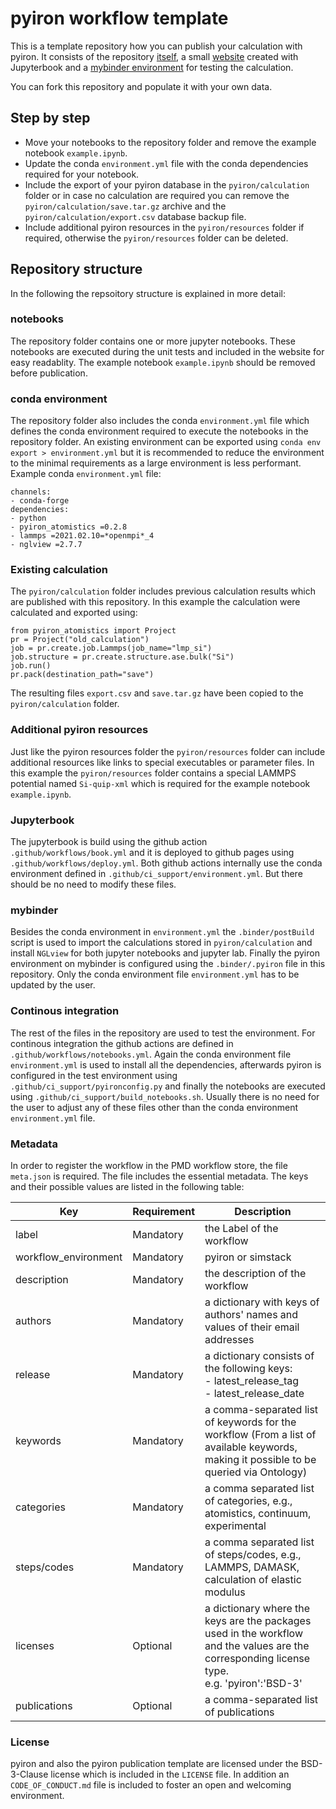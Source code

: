 # pyiron workflow template
This is a template repository how you can publish your calculation with pyiron. It consists of the repository [itself](https://github.com/materialdigital/pyiron-workflow-template), a small [website](http://materialdigital.github.io/pyiron-workflow-template/) created with Jupyterbook and a [mybinder environment](https://mybinder.org/v2/gh/materialdigital/pyiron-workflow-template/HEAD?filepath=notebooks%2Fexample.ipynb) for testing the calculation. 

You can fork this repository and populate it with your own data.

## Step by step
* Move your notebooks to the repository folder and remove the example notebook `example.ipynb`.
* Update the conda `environment.yml` file with the conda dependencies required for your notebook. 
* Include the export of your pyiron database in the `pyiron/calculation` folder or in case no calculation are required you can remove the `pyiron/calculation/save.tar.gz` archive and the `pyiron/calculation/export.csv` database backup file. 
* Include additional pyiron resources in the `pyiron/resources` folder if required, otherwise the `pyiron/resources` folder can be deleted.

## Repository structure
In the following the repsoitory structure is explained in more detail: 

### notebooks 
The repository folder contains one or more jupyter notebooks. These notebooks are executed during the unit tests and included in the website for easy readablity. The example notebook `example.ipynb` should be removed before publication. 

### conda environment
The repository folder also includes the conda `environment.yml` file which defines the conda environment required to execute the notebooks in the repository folder. An existing environment can be exported using `conda env export > environment.yml` but it is recommended to reduce the environment to the minimal requirements as a large environment is less performant. Example conda `environment.yml` file: 

```
channels:
- conda-forge
dependencies:
- python
- pyiron_atomistics =0.2.8
- lammps =2021.02.10=*openmpi*_4
- nglview =2.7.7
```

### Existing calculation
The `pyiron/calculation` folder includes previous calculation results which are published with this repository. In this example the calculation were calculated and exported using:

```
from pyiron_atomistics import Project
pr = Project("old_calculation")
job = pr.create.job.Lammps(job_name="lmp_si")
job.structure = pr.create.structure.ase.bulk("Si")
job.run()
pr.pack(destination_path="save")
```

The resulting files `export.csv` and `save.tar.gz` have been copied to the `pyiron/calculation` folder.

### Additional pyiron resources 
Just like the pyiron resources folder the `pyiron/resources` folder can include additional resources like links to special executables or parameter files. In this example the `pyiron/resources` folder contains a special LAMMPS potential named `Si-quip-xml` which is required for the example notebook `example.ipynb`. 

### Jupyterbook 
The jupyterbook is build using the github action `.github/workflows/book.yml` and it is deployed to github pages using `.github/workflows/deploy.yml`. Both github actions internally use the conda environment defined in `.github/ci_support/environment.yml`. But there should be no need to modify these files.

### mybinder
Besides the conda environment in `environment.yml` the `.binder/postBuild` script is used to import the calculations stored in `pyiron/calculation` and install `NGLview` for both jupyter notebooks and jupyter lab. Finally the pyiron environment on mybinder is configured using the `.binder/.pyiron` file in this repository. Only the conda environment file `environment.yml` has to be updated by the user.

### Continous integration 
The rest of the files in the repository are used to test the environment. For continous integration the github actions are defined in `.github/workflows/notebooks.yml`. Again the conda environment file `environment.yml` is used to install all the dependencies, afterwards pyiron is configured in the test environment using `.github/ci_support/pyironconfig.py` and finally the notebooks are executed using `.github/ci_support/build_notebooks.sh`. Usually there is no need for the user to adjust any of these files other than the conda environment `environment.yml` file.

### Metadata 
In order to register the workflow in the PMD workflow store, the file `meta.json` is required. The file includes the essential metadata. The keys and their possible values are listed in the following table:

| Key | Requirement | Description|
|-----|------------|------------|
| label | Mandatory | the Label of the workflow |
| workflow_environment | Mandatory | pyiron or simstack |
| description | Mandatory | the description of the workflow |
| authors | Mandatory | a dictionary with keys of authors' names and values of their email addresses |
| release | Mandatory | a dictionary consists of the following keys: <br> - latest_release_tag <br> - latest_release_date | 
| keywords | Mandatory | a comma-separated list of keywords for the workflow (From a list of available keywords, making it possible to be queried via Ontology) |
| categories | Mandatory | a comma separated list of categories, e.g., atomistics, continuum, experimental|
| steps/codes | Mandatory | a comma separated list of steps/codes, e.g., LAMMPS, DAMASK, calculation of elastic modulus|
| licenses | Optional | a dictionary where the keys are the packages used in the workflow and the values are the corresponding license type. <br> e.g. 'pyiron':'BSD-3' |
| publications | Optional | a comma-separated list of publications |  


### License
pyiron and also the pyiron publication template are licensed under the BSD-3-Clause license which is included in the `LICENSE` file. In addition an `CODE_OF_CONDUCT.md` file is included to foster an open and welcoming environment.
